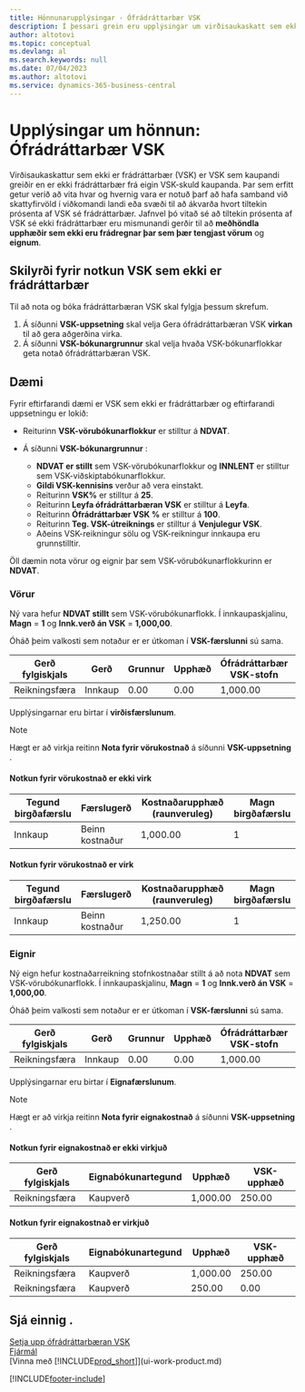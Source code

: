 ```yaml
---
title: Hönnunarupplýsingar - Ófrádráttarbær VSK
description: Í þessari grein eru upplýsingar um virðisaukaskatt sem ekki er frádráttarbær (VSK) sem kaupandi greiðir en er ekki frádráttarbært frá eigin VSK-skuld kaupanda.
author: altotovi
ms.topic: conceptual
ms.devlang: al
ms.search.keywords: null
ms.date: 07/04/2023
ms.author: altotovi
ms.service: dynamics-365-business-central
---
```


# Upplýsingar um hönnun: Ófrádráttarbær VSK

Virðisaukaskattur sem ekki er frádráttarbær (VSK) er VSK sem kaupandi greiðir en er ekki frádráttarbær frá eigin VSK-skuld kaupanda. Þar sem erfitt getur verið að vita hvar og hvernig vara er notuð þarf að hafa samband við skattyfirvöld í viðkomandi landi eða svæði til að ákvarða hvort tiltekin prósenta af VSK sé frádráttarbær. Jafnvel þó vitað sé að tiltekin prósenta af VSK sé ekki frádráttarbær eru mismunandi gerðir til að **meðhöndla upphæðir sem ekki eru frádregnar þar sem þær tengjast vörum** og **eignum**.

## Skilyrði fyrir notkun VSK sem ekki er frádráttarbær

Til að nota og bóka frádráttarbæran VSK skal fylgja þessum skrefum.

1. Á síðunni **VSK-uppsetning** skal velja Gera ófrádráttarbæran VSK **virkan** til að gera aðgerðina virka.
2. Á síðunni **VSK-bókunargrunnur** skal velja hvaða VSK-bókunarflokkar geta notað ófrádráttarbæran VSK.

## Dæmi

Fyrir eftirfarandi dæmi er VSK sem ekki er frádráttarbær og eftirfarandi uppsetningu er lokið:

- Reiturinn **VSK-vörubókunarflokkur** er stilltur á **NDVAT**.
- Á síðunni **VSK-bókunargrunnur** :

    - **NDVAT er stillt** sem VSK-vörubókunarflokkur og **INNLENT** er stilltur sem VSK-viðskiptabókunarflokkur.
    -  **Gildi VSK-kennisins** verður að vera einstakt.
    - Reiturinn **VSK%** er stilltur á **25**.
    - Reiturinn **Leyfa ófrádráttarbæran VSK** er stilltur á **Leyfa**.
    - Reiturinn **Ófrádráttarbær VSK %** er stilltur á **100**.
    - Reiturinn **Teg. VSK-útreiknings** er stilltur á **Venjulegur VSK**.
    - Aðeins VSK-reikningur sölu og VSK-reikningur innkaupa eru grunnstilltir.

Öll dæmin nota vörur og eignir þar sem VSK-vörubókunarflokkurinn er **NDVAT**.

### Vörur

Ný vara hefur **NDVAT stillt** sem VSK-vörubókunarflokk. Í innkaupaskjalinu, **Magn** = **1** og **Innk.verð án VSK** = **1,000,00**.

Óháð þeim valkosti sem notaður er er útkoman í **VSK-færslunni** sú sama.

| Gerð fylgiskjals | Gerð | Grunnur | Upphæð | Ófrádráttarbær VSK-stofn | Ófrádráttarbær VSK-upphæð |
|---|---|---|---|---|---|
| Reikningsfæra | Innkaup | 0.00 | 0.00 | 1,000.00 | 250.00 |

Upplýsingarnar eru birtar í **virðisfærslunum**.

> [!NOTE]
> Hægt er að virkja reitinn **Nota fyrir vörukostnað** á síðunni **VSK-uppsetning** .

#### Notkun fyrir vörukostnað er ekki virk

| Tegund birgðafærslu | Færslugerð | Kostnaðarupphæð (raunveruleg) | Magn birgðafærslu |
|---|---|---|---|
| Innkaup | Beinn kostnaður | 1,000.00 | 1 |

#### Notkun fyrir vörukostnað er virk

| Tegund birgðafærslu | Færslugerð | Kostnaðarupphæð (raunveruleg) | Magn birgðafærslu |
|---|---|---|---|
| Innkaup | Beinn kostnaður | 1,250.00 | 1 |

### Eignir

Ný eign hefur kostnaðarreikning stofnkostnaðar stillt á að nota **NDVAT** sem VSK-vörubókunarflokk. Í innkaupaskjalinu, **Magn** = **1** og **Innk.verð án VSK** = **1,000,00**.

Óháð þeim valkosti sem notaður er er útkoman í **VSK-færslunni** sú sama.

| Gerð fylgiskjals | Gerð | Grunnur | Upphæð | Ófrádráttarbær VSK-stofn | Ófrádráttarbær VSK-upphæð |
|---|---|---|---|---|---|
| Reikningsfæra | Innkaup | 0.00 | 0.00 | 1,000.00 | 250.00 |

Upplýsingarnar eru birtar í **Eignafærslunum**.

> [!NOTE]
> Hægt er að virkja reitinn **Nota fyrir eignakostnað** á síðunni **VSK-uppsetning** .

#### Notkun fyrir eignakostnað er ekki virkjuð

| Gerð fylgiskjals | Eignabókunartegund | Upphæð | VSK-upphæð |
|---|---|---|---|
| Reikningsfæra | Kaupverð | 1,000.00 | 250.00 |

#### Notkun fyrir eignakostnað er virkjuð

| Gerð fylgiskjals | Eignabókunartegund | Upphæð | VSK-upphæð |
|---|---|---|---|
| Reikningsfæra | Kaupverð | 1,000.00 | 250.00 |
| Reikningsfæra | Kaupverð | 250.00 | 0.00 |

## Sjá einnig .

[Setja upp ófrádráttarbæran VSK](finance-setup-nondeductible-vat.md)  
[Fjármál](finance.md)  
[Vinna með [!INCLUDE[prod_short](includes/prod_short.md)]](ui-work-product.md)

[!INCLUDE[footer-include](includes/footer-banner.md)]
